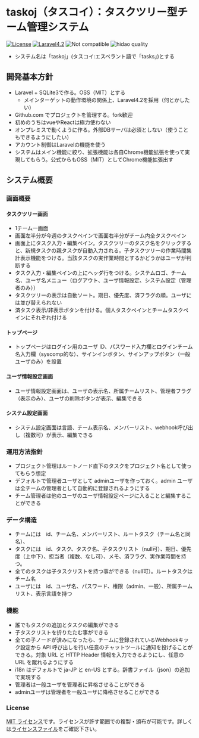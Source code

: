 # taskoj（タスコイ）：タスクツリー型チーム管理システム

[![License](https://poser.pugx.org/laravel/framework/license.svg)](https://packagist.org/packages/laravel/framework)
[![Laravel4.2](https://img.shields.io/badge/Framework-Laravel4.2-blue.svg)](http://laravel.jp/)
![Not compatible](https://img.shields.io/badge/IE-Not_compatible-red.svg)
![hidao quality](https://img.shields.io/badge/hidao-quality-orange.svg)

- システム名は「taskoj」(タスコイ:エスペラント語で「tasks」)とする

## 開発基本方針
- Laravel + SQLite3で作る。OSS（MIT）とする
    - メインターゲットの動作環境の関係上、Laravel4.2を採用（何とかしたい）
- Github.com でプロジェクトを管理する。fork歓迎
- 初めのうちはvueやReactは極力使わない
- オンプレミスで動くように作る。外部DBサーバは必須としない（使うこともできるようにしたい）
- アカウント制御はLaravelの機能を使う
- システムはメイン機能に絞り、拡張機能は各自Chrome機能拡張を使って実現してもらう。公式からもOSS（MIT）としてChrome機能拡張出す

## システム概要
### 画面概要
#### タスクツリー画面
- 1チーム一画面
- 画面左半分が今週のタスクペインで画面右半分がチーム内全タスクペイン
- 画面上にタスク入力・編集ペイン。タスクツリーのタスク名をクリックすると、新規タスクの親タスクが自動入力される。子タスクツリーの作業時間集計表示機能をつける。当該タスクの実作業時間とするかどうかはユーザが判断する
- タスク入力・編集ペインの上にヘッダ行をつける。システムロゴ、チーム名、ユーザ名メニュー（ログアウト、ユーザ情報設定、システム設定（管理者のみ））
- タスクツリーの表示は自動ソート。期日、優先度、済フラグの順。ユーザには並び替えられない
- 済タスク表示/非表示ボタンを付ける。個人タスクペインとチームタスクペインにそれぞれ付ける

#### トップページ
- トップページはログイン用のユーザ ID、パスワード入力欄とログインチーム名入力欄（syscomp的な）、サインインボタン、サインアップボタン（一般ユーザのみ）を設置

#### ユーザ情報設定画面
- ユーザ情報設定画面は、ユーザの表示名、所属チームリスト、管理者フラグ（表示のみ）、ユーザの削除ボタンが表示、編集できる

#### システム設定画面
- システム設定画面は言語、チーム表示名、メンバーリスト、webhook呼び出し（複数可）が表示、編集できる

### 運用方法指針
- プロジェクト管理はルートノード直下のタスクをプロジェクト名として使ってもらう想定
- デフォルトで管理者ユーザとして adminユーザを作っておく。admin ユーザは全チームの管理者として自動的に登録されるようにする
- チーム管理者は他のユーザのユーザ情報設定ページに入ることと編集することができる

### データ構造
- チームには　id、チーム名、メンバーリスト、ルートタスク（チーム名と同名）、
- タスクには　id、タスク、タスク名、子タスクリスト（null可）、期日、優先度（上中下）、担当者（複数、なし可）、メモ、済フラグ、実作業時間を持つ。
- 全てのタスクは子タスクリストを持つ事ができる（null可）。ルートタスクはチーム名
- ユーザには　id、ユーザ名、パスワード、権限（admin、一般）、所属チームリスト、表示言語を持つ

### 機能
- 誰でもタスクの追加とタスクの編集ができる
- 子タスクリストを折りたたむ事ができる
- 全ての子ノードが済みになったら、チームに登録されているWebhookキック設定から API 呼び出しを行い任意のチャットツールに通知を投げることができる。対象 URL と HTTP Header 情報を入力できるようにし、任意の URL を蹴れるようにする
- i18n はデフォルトで ja-JP と en-US とする。辞書ファイル（json）の追加で実現する
- 管理者は一般ユーザを管理者に昇格させることができる
- adminユーザは管理者を一般ユーザに降格させることができる

### License

[MIT ライセンス](http://opensource.org/licenses/MIT)です。ライセンスが許す範囲での複製・頒布が可能です。詳しくは[ライセンスファイル](http://opensource.org/licenses/MIT)をご確認下さい。
